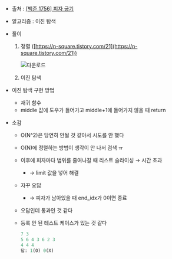 - 출처 : [[백준 1756] 피자 굽기](https://www.acmicpc.net/problem/1756)

- 알고리즘 : 이진 탐색

- 풀이
    1. 정렬 ([https://n-square.tistory.com/21](https://n-square.tistory.com/21))

        ![다운로드](https://user-images.githubusercontent.com/28583563/103411206-17c54c00-4bb2-11eb-9f7b-9e5ca9d3e3d7.png)

    2. 이진 탐색

- 이진 탐색 구현 방법
    - 재귀 함수
    - middle 값에 도우가 들어가고 middle+1에 들어가지 않을 때 return

- 소감
    - O(N^2)은 당연히 안될 것 같아서 시도를 안 했다
    - O(N)에 정렬하는 방법이 생각이 안 나서 검색 ㅠ
    - 이후에 피자마다 범위를 줄여나갈 때 리스트 슬라이싱 → 시간 초과
        - → limit 값을 넣어 해결
    - 자꾸 오답
        - → 피자가 남아있을 때 end_idx가 0이면 종료
    - 오답인데 통과인 것 같다
    - 등록 안 된 테스트 케이스가 있는 것 같다

        ```python
        7 3
        5 6 4 3 6 2 3
        4 4 4
        답: 1(O) 0(X)
        ```